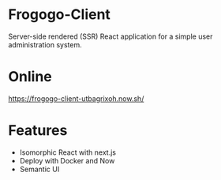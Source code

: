 # Frogogo-Client

Server-side rendered (SSR) React application for a simple user administration system.

# Online

https://frogogo-client-utbagrixoh.now.sh/

# Features

- Isomorphic React with next.js
- Deploy with Docker and Now
- Semantic UI


